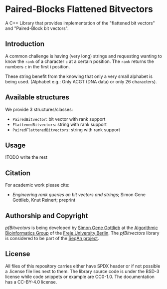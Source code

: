 <!--
    SPDX-FileCopyrightText: 2025 Knut Reinert & Freie Universität Berlin
    SPDX-FileCopyrightText: 2025 Knut Reinert & MPI für molekulare Genetik
    SPDX-License-Identifier: CC-BY-4.0
-->
# Paired-Blocks Flattened Bitvectors

A C++ Library that provides implementation of the "flattened bit vectors" and "Paired-Block bit vectors".


## Introduction
A common challenge is having (very long) strings and requesting wanting to know the `rank` of a character `c` at a certain position.
The `rank` returns the numbers `c` in the first i position.

These string benefit from the knowing that only a very small alphabet is being used. (Alphabet e.g.: Only ACGT (DNA data) or only 26 characters).


## Available structures
We provide 3 structures/classes:
- `PairedBitvector`: bit vector with rank support
- `FlattenedBitvectors`: string with rank support
- `PairedFlattenedBitvectors`: string with rank support

## Usage
!TODO write the rest


## Citation
For academic work please cite:
- *Engineering rank queries on bit vectors and strings*; Simon Gene Gottlieb, Knut Reinert; preprint

## Authorship and Copyright
*pfBitvectors* is being developed by [Simon Gene Gottlieb](mailto.simon@gottliebtfreitag.de) at the [Algorithmic Bioinformatics Group](https://www.mi.fu-berlin.de/en/inf/groups/abi/index.html) of the [Freie University Berlin](https://www.fu-berlin.de/).
The *pfBitvectors* library is considered to be part of the [SeqAn project](https://www.seqan.de/).

## License
All files of this repository carries either have SPDX header or if not possible a .license file lies next to them.
The library source code is under the BSD-3 license while code snippets or example are CC0-1.0.
The documentation has a CC-BY-4.0 license.
